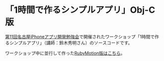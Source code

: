 # 「1時間で作るシンプルアプリ」Obj-C版

[第11回名古屋iPhoneアプリ開発勉強会](http://atnd.org/events/34953)で開催されたワークショップ「1時間で作るシンプルアプリ」（講師：鈴木秀明さん）のソースコードです。

ワークショップ中に並行して作った[RubyMotion版はこちら](https://github.com/pipboy3000/Motion-Practice-Sample)。

